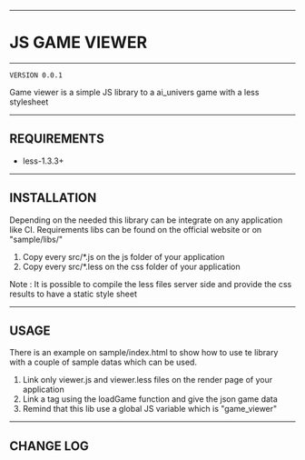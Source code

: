 ------------------
# JS GAME VIEWER #
------------------

	VERSION 0.0.1

Game viewer is a simple JS library to a ai\_univers game with a less stylesheet


------------------------
REQUIREMENTS
------------------------
* less-1.3.3+


------------------------
INSTALLATION
------------------------
Depending on the needed this library can be integrate on any application like
CI. Requirements libs can be found on the official website or on "sample/libs/"

1. Copy every src/\*.js on the js folder of your application
2. Copy every src/\*.less on the css folder of your application

Note : It is possible to compile the less files server side and provide the
css results to have a static style sheet


------------------------
USAGE
------------------------
There is an example on sample/index.html to show how to use te library with a
couple of sample datas which can be used.

1. Link only viewer.js and viewer.less files on the render page of your application
2. Link a tag using the loadGame function and give the json game data
3. Remind that this lib use a global JS variable which is "game\_viewer"


------------------------
CHANGE LOG
------------------------

